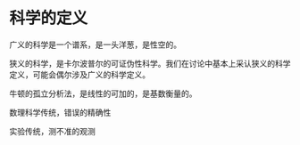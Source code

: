 # 科学的定义 #

广义的科学是一个谱系，是一头洋葱，是性空的。

狭义的科学，是卡尔波普尔的可证伪性科学。我们在讨论中基本上采认狭义的科学定义，可能会偶尔涉及广义的科学定义。

牛顿的孤立分析法，是线性的可加的，是基数衡量的。

数理科学传统，错误的精确性

实验传统，测不准的观测
